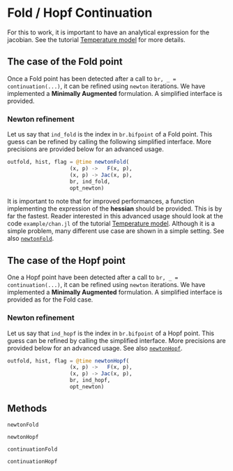 # Fold / Hopf Continuation

For this to work, it is important to have an analytical expression for the jacobian. See the tutorial [Temperature model](@ref) for more details.

## The case of the Fold point

Once a Fold point has been detected after a call to `br, _ = continuation(...)`, it can be refined using `newton` iterations. We have implemented a **Minimally Augmented** formulation. A simplified interface is provided.

### Newton refinement

Let us say that `ind_fold` is the index in `br.bifpoint` of a Fold point. This guess can be refined by calling the following simplified interface. More precisions are provided below for an advanced usage.

```julia
outfold, hist, flag = @time newtonFold(
					(x, p) ->   F(x, p),
					(x, p) -> Jac(x, p),
					br, ind_fold,
					opt_newton)
```

It is important to note that for improved performances, a function implementing the expression of the **hessian** should be provided. This is by far the fastest. Reader interested in this advanced usage should look at the code `example/chan.jl` of the tutorial [Temperature model](@ref). Although it is a simple problem, many different use case are shown in a simple setting. See also [`newtonFold`](@ref).

## The case of the Hopf point

One a Hopf point have been detected after a call to `br, _ = continuation(...)`, it can be refined using `newton` iterations. We have implemented a **Minimally Augmented** formulation. A simplified interface is provided as for the Fold case.

### Newton refinement

Let us say that `ind_hopf` is the index in `br.bifpoint` of a Hopf point. This guess can be refined by calling the simplified interface. More precisions are provided below for an advanced usage. See also [`newtonHopf`](@ref).

```julia
outfold, hist, flag = @time newtonHopf(
					(x, p) ->   F(x, p),
					(x, p) -> Jac(x, p),
					br, ind_hopf,
					opt_newton)
```


## Methods

```@docs
newtonFold
```

```@docs
newtonHopf
```


```@docs
continuationFold
```

```@docs
continuationHopf
```
